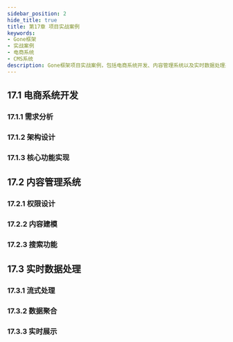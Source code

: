 ```yaml
---
sidebar_position: 2
hide_title: true
title: 第17章 项目实战案例
keywords:
- Gone框架
- 实战案例
- 电商系统
- CMS系统
description: Gone框架项目实战案例，包括电商系统开发、内容管理系统以及实时数据处理系统的实现。
---
```


## 17.1 电商系统开发

### 17.1.1 需求分析

### 17.1.2 架构设计

### 17.1.3 核心功能实现

## 17.2 内容管理系统

### 17.2.1 权限设计

### 17.2.2 内容建模

### 17.2.3 搜索功能

## 17.3 实时数据处理

### 17.3.1 流式处理

### 17.3.2 数据聚合

### 17.3.3 实时展示